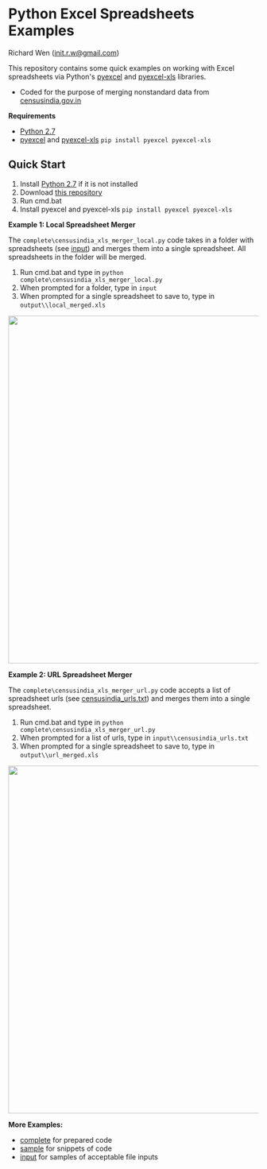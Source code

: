 # Python Excel Spreadsheets Examples
  
  
Richard Wen (init.r.w@gmail.com)  
  
This repository contains some quick examples on working with Excel spreadsheets via Python's [pyexcel](https://pypi.python.org/pypi/pyexcel) and [pyexcel-xls](https://pypi.python.org/pypi/pyexcel-xls) libraries.
* Coded for the purpose of merging nonstandard data from [censusindia.gov.in](http://censusindia.gov.in/)
  
**Requirements**  
* [Python 2.7](https://www.python.org/downloads/)  
* [pyexcel](https://pypi.python.org/pypi/pyexcel) and [pyexcel-xls](https://pypi.python.org/pypi/pyexcel-xls) `pip install pyexcel pyexcel-xls`    
  
## Quick Start
  
1. Install [Python 2.7](https://www.python.org/downloads/) if it is not installed  
2. Download [this repository](https://github.com/rwenite/py-examples/archive/xls.zip)  
3. Run cmd.bat    
4. Install pyexcel and pyexcel-xls `pip install pyexcel pyexcel-xls`  
  
**Example 1: Local Spreadsheet Merger**  
  
The `complete\censusindia_xls_merger_local.py` code takes in a folder with spreadsheets (see [input](https://github.com/rwenite/py-examples/tree/xls/input)) and merges them into a single spreadsheet. All spreadsheets in the folder will be merged.  
  
1. Run cmd.bat and type in `python complete\censusindia_xls_merger_local.py`  
2. When prompted for a folder, type in `input`  
3. When prompted for a single spreadsheet to save to, type in `output\\local_merged.xls` 
<img src="https://raw.githubusercontent.com/rwenite/py-examples/xls/img/censusindia_xls_merger_local.JPG" width="700;"/>  
  
**Example 2: URL Spreadsheet Merger**  
  
The `complete\censusindia_xls_merger_url.py` code accepts a list of spreadsheet urls (see [censusindia_urls.txt](https://github.com/rwenite/py-examples/blob/xls/input/censusindia_urls.txt)) and merges them into a single spreadsheet.
  
1. Run cmd.bat and type in `python complete\censusindia_xls_merger_url.py`  
2. When prompted for a list of urls, type in `input\\censusindia_urls.txt`
3. When prompted for a single spreadsheet to save to, type in `output\\url_merged.xls` 
<img src="https://raw.githubusercontent.com/rwenite/py-examples/xls/img/censusindia_xls_merger_url.JPG" width="700;"/>  
  
**More Examples:**
* [complete](https://github.com/rwenite/py-examples/tree/xls/complete) for prepared code  
* [sample](https://github.com/rwenite/py-examples/tree/xls/sample) for snippets of code  
* [input](https://github.com/rwenite/py-examples/tree/xls/input) for samples of acceptable file inputs  
  
